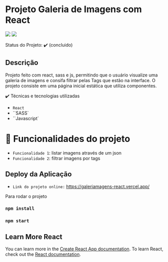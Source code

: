 # Projeto Galeria de Imagens com React

<img src="https://img.shields.io/static/v1?label=react&message=framework&color=blue&style=for-the-badge&logo=REACT"/>
<img src="https://img.shields.io/static/v1?label=Vercel&message=deploy&color=blue&style=for-the-badge&logo=VERCEL"/>

Status do Projeto: ✔️ (concluido)

## Descrição
Projeto feito com react, sass e js, permitindo que o usuário visualize uma galeria de imagens e consifa filtrar pelas Tags que estão na interface. O projeto consiste em uma página inicial estática que utiliza componentes.

✔️ Técnicas e tecnologias utilizadas
- ``React``
- ``SASS`
- ``Javascript`

# :hammer: Funcionalidades do projeto

- `Funcionalidade 1`: listar imagens através de um json
- `Funcionalidade 2`: filtrar imagens por tags


## Deploy da Aplicação
- ``Link do projeto online:`` https://galeriamagens-react.vercel.app/


Para rodar o projeto
### `npm install`
### `npm start`


## Learn More React
You can learn more in the [Create React App documentation](https://facebook.github.io/create-react-app/docs/getting-started).
To learn React, check out the [React documentation](https://reactjs.org/).
